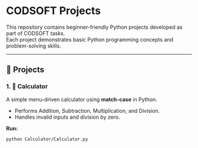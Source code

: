 # CODSOFT Projects

This repository contains beginner-friendly Python projects developed as part of CODSOFT tasks.  
Each project demonstrates basic Python programming concepts and problem-solving skills.  

---

## 📂 Projects

### 1. 🧮 Calculator
A simple menu-driven calculator using **match-case** in Python.  
- Performs Addition, Subtraction, Multiplication, and Division.  
- Handles invalid inputs and division by zero.  

**Run:**  
```bash
python Calculator/Calculator.py
